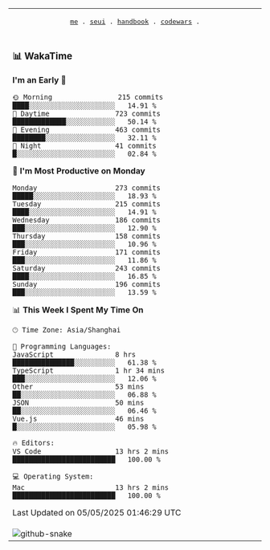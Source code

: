 
<div align="center">

<table>
<tr><td>
  <p align="center">
  <samp>
    <a href="https://github.com/SeaMmMm/SeaMmMm">me</a> .
    <a href="https://github.com/SeaMmMm/se-element">seui</a> .
    <a href="https://github.com/SeaMmMm/HandBook">handbook</a> .
    <a href="https://github.com/SeaMmMm/codeWars">codewars</a> .
  </samp>
    </p>
</td></tr>

<tr><td>

### 📊 WakaTime

<!--START_SECTION:waka-->
**I'm an Early 🐤** 

```text
🌞 Morning                215 commits         ████░░░░░░░░░░░░░░░░░░░░░   14.91 % 
🌆 Daytime                723 commits         █████████████░░░░░░░░░░░░   50.14 % 
🌃 Evening                463 commits         ████████░░░░░░░░░░░░░░░░░   32.11 % 
🌙 Night                  41 commits          █░░░░░░░░░░░░░░░░░░░░░░░░   02.84 % 
```
📅 **I'm Most Productive on Monday** 

```text
Monday                   273 commits         █████░░░░░░░░░░░░░░░░░░░░   18.93 % 
Tuesday                  215 commits         ████░░░░░░░░░░░░░░░░░░░░░   14.91 % 
Wednesday                186 commits         ███░░░░░░░░░░░░░░░░░░░░░░   12.90 % 
Thursday                 158 commits         ███░░░░░░░░░░░░░░░░░░░░░░   10.96 % 
Friday                   171 commits         ███░░░░░░░░░░░░░░░░░░░░░░   11.86 % 
Saturday                 243 commits         ████░░░░░░░░░░░░░░░░░░░░░   16.85 % 
Sunday                   196 commits         ███░░░░░░░░░░░░░░░░░░░░░░   13.59 % 
```


📊 **This Week I Spent My Time On** 

```text
🕑︎ Time Zone: Asia/Shanghai

💬 Programming Languages: 
JavaScript               8 hrs               ███████████████░░░░░░░░░░   61.38 % 
TypeScript               1 hr 34 mins        ███░░░░░░░░░░░░░░░░░░░░░░   12.06 % 
Other                    53 mins             ██░░░░░░░░░░░░░░░░░░░░░░░   06.88 % 
JSON                     50 mins             ██░░░░░░░░░░░░░░░░░░░░░░░   06.46 % 
Vue.js                   46 mins             █░░░░░░░░░░░░░░░░░░░░░░░░   05.98 % 

🔥 Editors: 
VS Code                  13 hrs 2 mins       █████████████████████████   100.00 % 

💻 Operating System: 
Mac                      13 hrs 2 mins       █████████████████████████   100.00 % 
```


 Last Updated on 05/05/2025 01:46:29 UTC
<!--END_SECTION:waka-->
</td></tr>

<tr><td>
  <img alt="github-snake" src="profile-snake-contrib/github-user-contribution.svg"/>
</td></tr>

</table>
